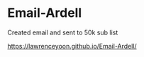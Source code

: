 # Email-Ardell
Created email and sent to 50k sub list

https://lawrenceyoon.github.io/Email-Ardell/
